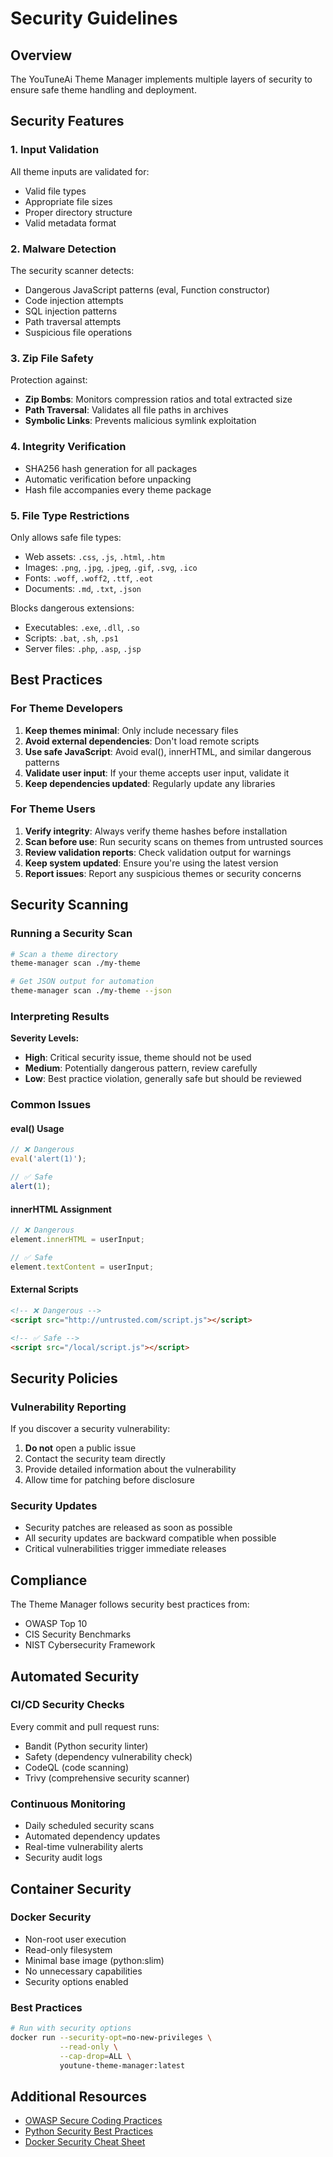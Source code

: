 # Security Guidelines

## Overview

The YouTuneAi Theme Manager implements multiple layers of security to ensure safe theme handling and deployment.

## Security Features

### 1. Input Validation

All theme inputs are validated for:
- Valid file types
- Appropriate file sizes
- Proper directory structure
- Valid metadata format

### 2. Malware Detection

The security scanner detects:
- Dangerous JavaScript patterns (eval, Function constructor)
- Code injection attempts
- SQL injection patterns
- Path traversal attempts
- Suspicious file operations

### 3. Zip File Safety

Protection against:
- **Zip Bombs**: Monitors compression ratios and total extracted size
- **Path Traversal**: Validates all file paths in archives
- **Symbolic Links**: Prevents malicious symlink exploitation

### 4. Integrity Verification

- SHA256 hash generation for all packages
- Automatic verification before unpacking
- Hash file accompanies every theme package

### 5. File Type Restrictions

Only allows safe file types:
- Web assets: `.css`, `.js`, `.html`, `.htm`
- Images: `.png`, `.jpg`, `.jpeg`, `.gif`, `.svg`, `.ico`
- Fonts: `.woff`, `.woff2`, `.ttf`, `.eot`
- Documents: `.md`, `.txt`, `.json`

Blocks dangerous extensions:
- Executables: `.exe`, `.dll`, `.so`
- Scripts: `.bat`, `.sh`, `.ps1`
- Server files: `.php`, `.asp`, `.jsp`

## Best Practices

### For Theme Developers

1. **Keep themes minimal**: Only include necessary files
2. **Avoid external dependencies**: Don't load remote scripts
3. **Use safe JavaScript**: Avoid eval(), innerHTML, and similar dangerous patterns
4. **Validate user input**: If your theme accepts user input, validate it
5. **Keep dependencies updated**: Regularly update any libraries

### For Theme Users

1. **Verify integrity**: Always verify theme hashes before installation
2. **Scan before use**: Run security scans on themes from untrusted sources
3. **Review validation reports**: Check validation output for warnings
4. **Keep system updated**: Ensure you're using the latest version
5. **Report issues**: Report any suspicious themes or security concerns

## Security Scanning

### Running a Security Scan

```bash
# Scan a theme directory
theme-manager scan ./my-theme

# Get JSON output for automation
theme-manager scan ./my-theme --json
```

### Interpreting Results

**Severity Levels:**
- **High**: Critical security issue, theme should not be used
- **Medium**: Potentially dangerous pattern, review carefully
- **Low**: Best practice violation, generally safe but should be reviewed

### Common Issues

#### eval() Usage
```javascript
// ❌ Dangerous
eval('alert(1)');

// ✅ Safe
alert(1);
```

#### innerHTML Assignment
```javascript
// ❌ Dangerous
element.innerHTML = userInput;

// ✅ Safe
element.textContent = userInput;
```

#### External Scripts
```html
<!-- ❌ Dangerous -->
<script src="http://untrusted.com/script.js"></script>

<!-- ✅ Safe -->
<script src="/local/script.js"></script>
```

## Security Policies

### Vulnerability Reporting

If you discover a security vulnerability:

1. **Do not** open a public issue
2. Contact the security team directly
3. Provide detailed information about the vulnerability
4. Allow time for patching before disclosure

### Security Updates

- Security patches are released as soon as possible
- All security updates are backward compatible when possible
- Critical vulnerabilities trigger immediate releases

## Compliance

The Theme Manager follows security best practices from:
- OWASP Top 10
- CIS Security Benchmarks
- NIST Cybersecurity Framework

## Automated Security

### CI/CD Security Checks

Every commit and pull request runs:
- Bandit (Python security linter)
- Safety (dependency vulnerability check)
- CodeQL (code scanning)
- Trivy (comprehensive security scanner)

### Continuous Monitoring

- Daily scheduled security scans
- Automated dependency updates
- Real-time vulnerability alerts
- Security audit logs

## Container Security

### Docker Security

- Non-root user execution
- Read-only filesystem
- Minimal base image (python:slim)
- No unnecessary capabilities
- Security options enabled

### Best Practices

```bash
# Run with security options
docker run --security-opt=no-new-privileges \
           --read-only \
           --cap-drop=ALL \
           youtune-theme-manager:latest
```

## Additional Resources

- [OWASP Secure Coding Practices](https://owasp.org/www-project-secure-coding-practices-quick-reference-guide/)
- [Python Security Best Practices](https://python.readthedocs.io/en/stable/library/security_warnings.html)
- [Docker Security Cheat Sheet](https://cheatsheetseries.owasp.org/cheatsheets/Docker_Security_Cheat_Sheet.html)
